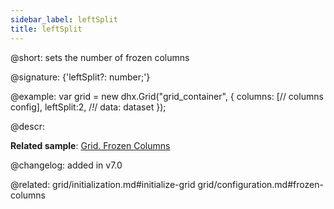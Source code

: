 ```yaml
---
sidebar_label: leftSplit
title: leftSplit
---          
```


@short: sets the number of frozen columns

@signature: {'leftSplit?: number;'}

@example: 
var grid = new dhx.Grid("grid_container", {
	columns: [// columns config],
	leftSplit:2,  /*!*/
	data: dataset
});



@descr: 

**Related sample**: [Grid. Frozen Columns](https://snippet.dhtmlx.com/hcgl9nth)

@changelog: added in v7.0

@related: grid/initialization.md#initialize-grid
grid/configuration.md#frozen-columns
